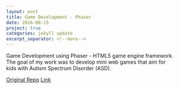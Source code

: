 ```yaml
---
layout: post
title: Game Development - Phaser
date: 2016-08-15
project: true
categories: jekyll update
excerpt_separator: <!--more-->
---
```


Game Development using Phaser - HTML5 game engine framework.
The goal of my work was to develop mini web games that aim for kids with Autism Spectrum Disorder (ASD). 

[Original Repo](https://github.com/interaction-lab/games-old/tree/Kin)
[Link](https://game-old-phaser.firebaseapp.com/)
